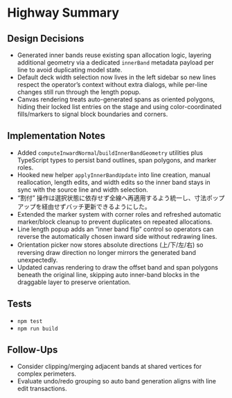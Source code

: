 # Highway Summary

## Design Decisions
- Generated inner bands reuse existing span allocation logic, layering additional geometry via a dedicated `innerBand` metadata payload per line to avoid duplicating model state.
- Default deck width selection now lives in the left sidebar so new lines respect the operator’s context without extra dialogs, while per-line changes still run through the length popup.
- Canvas rendering treats auto-generated spans as oriented polygons, hiding their locked list entries on the stage and using color-coordinated fills/markers to signal block boundaries and corners.

## Implementation Notes
- Added `computeInwardNormal`/`buildInnerBandGeometry` utilities plus TypeScript types to persist band outlines, span polygons, and marker roles.
- Hooked new helper `applyInnerBandUpdate` into line creation, manual reallocation, length edits, and width edits so the inner band stays in sync with the source line and width selection.
- “割付” 操作は選択状態に依存せず全線へ再適用するよう統一し、寸法ポップアップを経由せずバッチ更新できるようにした。
- Extended the marker system with corner roles and refreshed automatic marker/block cleanup to prevent duplicates on repeated allocations.
- Line length popup adds an “inner band flip” control so operators can reverse the automatically chosen inward side without redrawing lines.
- Orientation picker now stores absolute directions (上/下/左/右) so reversing draw direction no longer mirrors the generated band unexpectedly.
- Updated canvas rendering to draw the offset band and span polygons beneath the original line, skipping auto inner-band blocks in the draggable layer to preserve orientation.

## Tests
- `npm test`
- `npm run build`

## Follow-Ups
- Consider clipping/merging adjacent bands at shared vertices for complex perimeters.
- Evaluate undo/redo grouping so auto band generation aligns with line edit transactions.
